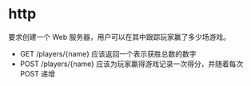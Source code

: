 # http

要求创建一个 Web 服务器，用户可以在其中跟踪玩家赢了多少场游戏。
- GET /players/{name} 应该返回一个表示获胜总数的数字
- POST /players/{name} 应该为玩家赢得游戏记录一次得分，并随着每次 POST 递增